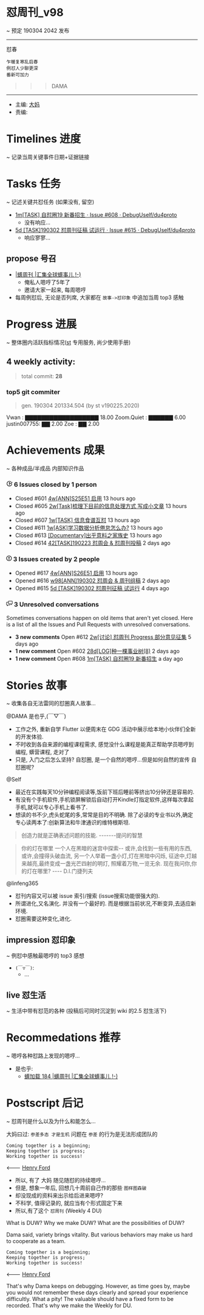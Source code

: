 # 怼周刊_v98
~ 预定 190304 2042 发布

-----------------------------------------

怼春

    乍暖复寒乱启春
    例怼人少聊更深
    番新可加力

>>> DAMA

-----------------------------------------

- 主编: [大妈](http://du.zoomquiet.io/2014-02/ac0-zq/)
- 责编:


# Timelines 进度 
~ 记录当周关键事件日期+证据链接


# Tasks 任务 
~ 记述关键共怼任务 (如果没有, 留空)

- [1m[TASK] 自怼圈19 新番招生 · Issue #608 · DebugUself/du4proto](https://github.com/DebugUself/du4proto/issues/608)
    + 没有响应...
- [5d [TASK]190302 怼周刊征稿 试运行 · Issue #615 · DebugUself/du4proto](https://github.com/DebugUself/du4proto/issues/615)
    + 响应寥寥...

## propose 号召

- [|蠎周刊 |汇集全球蠎事儿 !-)](http://weekly.pychina.org/archives.html)
    + 俺私人嗯哼了5年了
    + 邀请大家一起来, 每周嗯哼
- 每周例怼后, 无论是否列席, 大家都在 `故事->怼印象` 中追加当周 top3 感触


# Progress 进展 
~ 整体圈内活跃指标情况([st](https://github.com/DebugUself/du4proto/tree/DU_tools/st) 专用服务, 尚少使用手册)


## 4 weekly activity:
> total commit: **28**


### top5 git commiter
> gen. 190304 201334.504 (by st v190225.2020)


Vwan        : ▇▇▇▇▇▇▇▇▇▇▇▇▇▇▇▇▇▇ 18.00
Zoom.Quiet  : ▇▇▇▇▇▇ 6.00 
justin007755: ▇▇ 2.00 
Zoe         : ▇▇ 2.00 


# Achievements 成果 
~ 各种成品/半成品 内部知识作品
<div class="pulse-sections">
      <div id="issues" class="pulse-section">
    <h3 class="conversation-list-heading" id="closed-issues">
      <span class="inner">
        <svg class="octicon octicon-issue-closed" viewBox="0 0 16 16" version="1.1" width="16" height="16" aria-hidden="true"><path fill-rule="evenodd" d="M7 10h2v2H7v-2zm2-6H7v5h2V4zm1.5 1.5l-1 1L12 9l4-4.5-1-1L12 7l-1.5-1.5zM8 13.7A5.71 5.71 0 0 1 2.3 8c0-3.14 2.56-5.7 5.7-5.7 1.83 0 3.45.88 4.5 2.2l.92-.92A6.947 6.947 0 0 0 8 1C4.14 1 1 4.14 1 8s3.14 7 7 7 7-3.14 7-7l-1.52 1.52c-.66 2.41-2.86 4.19-5.48 4.19v-.01z"></path></svg>
        <span class="text-emphasized">6</span> Issues
        closed by <span class="text-emphasized">1</span> person
      </span>
    </h3>
    <ul class="simple-conversation-list varied-states">
      <li>
        <span class="State State--red">Closed</span>
        <span class="num">#601</span>
        <a href="/DebugUself/du4proto/issues/601" class="title">4w[ANN]S25E51 启用</a>
        <relative-time datetime="2019-03-04T00:22:13Z" title="2019年3月4日 GMT+8 上午8:22">13 hours ago</relative-time>
      </li>
      <li>
        <span class="State State--red">Closed</span>
        <span class="num">#605</span>
        <a href="/DebugUself/du4proto/issues/605" class="title">2w[Task]梳理下目前的信息处理方式 写成小文章</a>
        <relative-time datetime="2019-03-04T00:19:06Z" title="2019年3月4日 GMT+8 上午8:19">13 hours ago</relative-time>
      </li>
      <li>
        <span class="State State--red">Closed</span>
        <span class="num">#607</span>
        <a href="/DebugUself/du4proto/issues/607" class="title">1w[TASK] 信息食谱互怼</a>
        <relative-time datetime="2019-03-04T00:18:54Z" title="2019年3月4日 GMT+8 上午8:18">13 hours ago</relative-time>
      </li>
      <li>
        <span class="State State--red">Closed</span>
        <span class="num">#611</span>
        <a href="/DebugUself/du4proto/issues/611" class="title">1w[ASK]学习数据分析倦怠怎么办?</a>
        <relative-time datetime="2019-03-04T00:18:45Z" title="2019年3月4日 GMT+8 上午8:18">13 hours ago</relative-time>
      </li>
      <li>
        <span class="State State--red">Closed</span>
        <span class="num">#613</span>
        <a href="/DebugUself/du4proto/issues/613" class="title">[Documentary]出乎意料之家族史</a>
        <relative-time datetime="2019-03-04T00:18:07Z" title="2019年3月4日 GMT+8 上午8:18">13 hours ago</relative-time>
      </li>
      <li>
        <span class="State State--red">Closed</span>
        <span class="num">#614</span>
        <a href="/DebugUself/du4proto/issues/614" class="title">42[TASK]190223 怼周会 &amp; 怼周刊投稿</a>
        <relative-time datetime="2019-03-02T11:57:00Z" title="2019年3月2日 GMT+8 下午7:57">2 days ago</relative-time>
      </li>
    </ul>
    <h3 class="conversation-list-heading" id="new-issues">
      <span class="inner">
        <svg class="octicon octicon-issue-opened" viewBox="0 0 14 16" version="1.1" width="14" height="16" aria-hidden="true"><path fill-rule="evenodd" d="M7 2.3c3.14 0 5.7 2.56 5.7 5.7s-2.56 5.7-5.7 5.7A5.71 5.71 0 0 1 1.3 8c0-3.14 2.56-5.7 5.7-5.7zM7 1C3.14 1 0 4.14 0 8s3.14 7 7 7 7-3.14 7-7-3.14-7-7-7zm1 3H6v5h2V4zm0 6H6v2h2v-2z"></path></svg>
        <span class="text-emphasized">3</span> Issues
        created by <span class="text-emphasized">2</span> people
      </span>
    </h3>
    <ul class="simple-conversation-list varied-states">
      <li>
        <span class="State State--green">Opened</span>
        <span class="num">#617</span>
        <a href="/DebugUself/du4proto/issues/617" class="title">4w[ANN]S26E51 启用</a>
        <relative-time datetime="2019-03-04T00:21:59Z" title="2019年3月4日 GMT+8 上午8:21">13 hours ago</relative-time>
      </li>
      <li>
        <span class="State State--green">Opened</span>
        <span class="num">#616</span>
        <a href="/DebugUself/du4proto/issues/616" class="title">w98[ANN]190302 怼周会 &amp; 周刊组稿</a>
        <relative-time datetime="2019-03-02T11:56:46Z" title="2019年3月2日 GMT+8 下午7:56">2 days ago</relative-time>
      </li>
      <li>
        <span class="State State--green">Opened</span>
        <span class="num">#615</span>
        <a href="/DebugUself/du4proto/issues/615" class="title">5d [TASK]190302 怼周刊征稿 试运行</a>
        <relative-time datetime="2019-02-28T14:38:50Z" title="2019年2月28日 GMT+8 下午10:38">4 days ago</relative-time>
      </li>
    </ul>
</div>
      <div id="active_discussions" class="pulse-section">
  <h3 class="conversation-list-heading">
    <span class="inner">
      <svg class="octicon octicon-comment-discussion" viewBox="0 0 16 16" version="1.1" width="16" height="16" aria-hidden="true"><path fill-rule="evenodd" d="M15 1H6c-.55 0-1 .45-1 1v2H1c-.55 0-1 .45-1 1v6c0 .55.45 1 1 1h1v3l3-3h4c.55 0 1-.45 1-1V9h1l3 3V9h1c.55 0 1-.45 1-1V2c0-.55-.45-1-1-1zM9 11H4.5L3 12.5V11H1V5h4v3c0 .55.45 1 1 1h3v2zm6-3h-2v1.5L11.5 8H6V2h9v6z"></path></svg>
      <span class="text-emphasized">3</span>
      Unresolved conversations
    </span>
  </h3>
  <p>
    Sometimes conversations happen on old items that aren't yet closed.
    Here is a list of all the Issues and Pull Requests with unresolved
    conversations.
  </p>
  <ul class="simple-conversation-list varied-states">
    <li>
      <strong class="meta">3 new comments</strong>
      <span class="State State--green">Open</span>
      <span class="num">#612</span>
      <a href="https://github.com/DebugUself/du4proto/issues/612" class="title">2w[讨论] 怼周刊 Progress 部分意见征集</a>
      <relative-time datetime="2019-02-27T14:32:27Z" title="2019年2月27日 GMT+8 下午10:32">5 days ago</relative-time>
    </li>
    <li>
      <strong class="meta">1 new comment</strong>
      <span class="State State--green">Open</span>
      <span class="num">#602</span>
      <a href="https://github.com/DebugUself/du4proto/issues/602" class="title">28d[LOG]种一棵事业树(8)</a>
      <relative-time datetime="2019-03-02T06:11:00Z" title="2019年3月2日 GMT+8 下午2:11">2 days ago</relative-time>
    </li>
    <li>
      <strong class="meta">1 new comment</strong>
      <span class="State State--green">Open</span>
      <span class="num">#608</span>
      <a href="https://github.com/DebugUself/du4proto/issues/608" class="title">1m[TASK] 自怼圈19 新番招生</a>
      <relative-time datetime="2019-03-03T12:04:59Z" title="2019年3月3日 GMT+8 下午8:04">a day ago</relative-time>
    </li>
  </ul>
</div>
  </div>
      
# Stories 故事 
~ 收集各自无法雷同的怼圈真人故事...

@DAMA 是也乎,(￣▽￣)

- 工作之外, 重新自学 Flutter 以便周末在 GDG 活动中展示给本地小伙伴们全新的开发体验.
- 不时收到各自来源的编程课程需求, 感觉没什么课程是能真正帮助学员嗯哼到编程, 蠎营课程, 走对了
- 只是, 入门之后怎么坚持? 自怼圈, 是一个自然的嗯哼...但是如何自然的宣传 自怼圈呢?

@Self 

- 最近在实践每天10分钟编程阅读等,饭前下班后睡前等挤出10分钟还是容易的. 
- 有没有个手机软件,手机锁屏解锁后自动打开Kindle灯指定软件,这样每次拿起手机,就可以专心手机上看书了. 
- 想读的书不少,虎头蛇尾的多,常常是目的不明确. 除了必读的专业书以外,确定专心读两本了:创新算法和牛津通识的维特根斯坦. 

> 创造力就是正确表述问题的技能.   -------提问的智慧

> 你的灯在哪里
一个人在黑暗的迷宫中探索--
或许,会找到一些有用的东西,
或许,会撞得头破血流,
另一个人举着一盏小灯,灯在黑暗中闪烁,
征途中,灯越来越亮,最终变成一盏光芒四射的明灯,
照耀着万物,一览无余. 
现在我问你,你的灯在哪里?
---- D.I.门捷列夫

@linfeng365

- 怼刊内容又可以被 issue 索引/搜索 (issue搜索功能很强大的). 
- 所谓进化,又名演化. 并没有一个最好的. 而是根据当前状况,不断变异,去适应新环境. 
- 怼圈需要这种变化,进化. 

## impression 怼印象 
~ 例怼中感触最嗯哼的 top3 感想

- `(￣▽￣)`:
    + ...

## live 怼生活
~ 生活中带有怼范的各种 (投稿后可同时沉淀到 wiki 的2.5 怼生活下)



# Recommedations 推荐 
~ 嗯哼各种怼路上发现的嗯哼...

- 是也乎:
    + [蠎加载 184 |蠎周刊 |汇集全球蠎事儿 !-)](http://weekly.pychina.org/importpython/importpython-184.html)


# Postscript 后记 
~ 怼周刊是什么以及为什么和能怎么...

大妈曰过: `参差多态 才是生机`
问题在 `参差` 的行为是无法形成团队的

    Coming together is a beginning; 
    Keeping together is progress; 
    Working together is success!

<--- [Henry Ford](https://www.brainyquote.com/quotes/quotes/h/henryford121997.html)

- 所以, 有了 大妈 随见随怼的持续嗯哼...
- 但是, 想象一年后, 回想几十周前自己作的那些 `图样图森破` 
- 却没现成的资料来出示给后进来嗯哼?
- 不科学, 值得记录的, 就应当有个形式固定下来
- 所以,有了这个 `怼周刊` (Weekly 4 DU)

What is DUW?
Why we make DUW?
What are the possibilities of DUW?

Dama said, variety brings vitality.
But various behaviors may make us hard to cooperate as a team.

    Coming together is a beginning; 
    Keeping together is progress; 
    Working together is success!

<--- [Henry Ford](https://www.brainyquote.com/quotes/quotes/h/henryford121997.html)

That's why Dama keeps on debugging.
However, as time goes by, maybe you would not remember these days clearly and spread your experience difficultly.
What a pity!
The valuable should have a fixed form to be recorded.
That's why we make the Weekly for DU.


